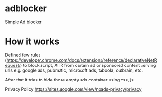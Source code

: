 # adblocker
Simple Ad blocker

# How it works
Defined few rules (https://developer.chrome.com/docs/extensions/reference/declarativeNetRequest/) to block script, XHR from certain ad or sponsored content serving urls e.g. google ads, pubmatic, microsoft ads, taboola, outbrain, etc..

After that it tries to hide those empty ads container using css, js.

Privacy Policy https://sites.google.com/view/noads-privacy/privacy